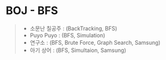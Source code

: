 # BOJ - BFS
> * 소문난 칠공주 : (BackTracking, BFS)
> * Puyo Puyo : (BFS, Simulation)
> * 연구소 : (BFS, Brute Force, Graph Search, Samsung)
> * 아기 상어 : (BFS, Simultaion, Samsung)

